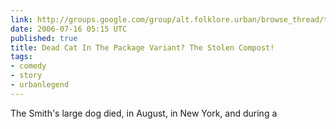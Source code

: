 ```yaml
---
link: http://groups.google.com/group/alt.folklore.urban/browse_thread/thread/e2e3de93b574022a/09cb77f71f41a53e?lnk=st&q=dead+dog+stolen+suitcase&rnum=2&hl=en#09cb77f71f41a53e
date: 2006-07-16 05:15 UTC
published: true
title: Dead Cat In The Package Variant? The Stolen Compost!
tags:
- comedy
- story
- urbanlegend
---
```


The Smith's large dog died, in August, in New York, and during a
